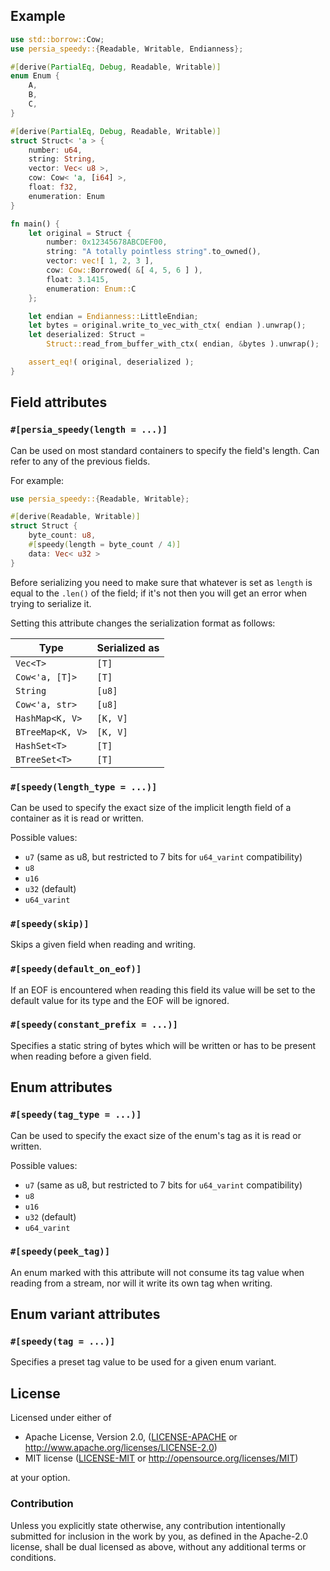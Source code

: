 ## Example

```rust
use std::borrow::Cow;
use persia_speedy::{Readable, Writable, Endianness};

#[derive(PartialEq, Debug, Readable, Writable)]
enum Enum {
    A,
    B,
    C,
}

#[derive(PartialEq, Debug, Readable, Writable)]
struct Struct< 'a > {
    number: u64,
    string: String,
    vector: Vec< u8 >,
    cow: Cow< 'a, [i64] >,
    float: f32,
    enumeration: Enum
}

fn main() {
    let original = Struct {
        number: 0x12345678ABCDEF00,
        string: "A totally pointless string".to_owned(),
        vector: vec![ 1, 2, 3 ],
        cow: Cow::Borrowed( &[ 4, 5, 6 ] ),
        float: 3.1415,
        enumeration: Enum::C
    };

    let endian = Endianness::LittleEndian;
    let bytes = original.write_to_vec_with_ctx( endian ).unwrap();
    let deserialized: Struct =
        Struct::read_from_buffer_with_ctx( endian, &bytes ).unwrap();

    assert_eq!( original, deserialized );
}
```

## Field attributes

### `#[persia_speedy(length = ...)]`

Can be used on most standard containers to specify the field's length.
Can refer to any of the previous fields.

For example:

```rust
use persia_speedy::{Readable, Writable};

#[derive(Readable, Writable)]
struct Struct {
    byte_count: u8,
    #[speedy(length = byte_count / 4)]
    data: Vec< u32 >
}
```

Before serializing you need to make sure that whatever is set as `length`
is equal to the `.len()` of the field; if it's not then you will get
an error when trying to serialize it.

Setting this attribute changes the serialization format as follows:


|             Type |                Serialized as |
| ---------------- | ---------------------------- |
|         `Vec<T>` |                        `[T]` |
|   `Cow<'a, [T]>` |                        `[T]` |
|         `String` |                       `[u8]` |
|   `Cow<'a, str>` |                       `[u8]` |
|  `HashMap<K, V>` |                     `[K, V]` |
| `BTreeMap<K, V>` |                     `[K, V]` |
|     `HashSet<T>` |                        `[T]` |
|    `BTreeSet<T>` |                        `[T]` |

### `#[speedy(length_type = ...)]`

Can be used to specify the exact size of the implicit length field of a container
as it is read or written.

Possible values:
  - `u7` (same as u8, but restricted to 7 bits for `u64_varint` compatibility)
  - `u8`
  - `u16`
  - `u32` (default)
  - `u64_varint`

### `#[speedy(skip)]`

Skips a given field when reading and writing.

### `#[speedy(default_on_eof)]`

If an EOF is encountered when reading this field its value will be set
to the default value for its type and the EOF will be ignored.

### `#[speedy(constant_prefix = ...)]`

Specifies a static string of bytes which will be written or has to be present
when reading before a given field.

## Enum attributes

### `#[speedy(tag_type = ...)]`

Can be used to specify the exact size of the enum's tag as it is read or written.

Possible values:
  - `u7` (same as u8, but restricted to 7 bits for `u64_varint` compatibility)
  - `u8`
  - `u16`
  - `u32` (default)
  - `u64_varint`

### `#[speedy(peek_tag)]`

An enum marked with this attribute will not consume its tag value when reading
from a stream, nor will it write its own tag when writing.

## Enum variant attributes

### `#[speedy(tag = ...)]`

Specifies a preset tag value to be used for a given enum variant.

## License

Licensed under either of

  * Apache License, Version 2.0, ([LICENSE-APACHE](LICENSE-APACHE) or http://www.apache.org/licenses/LICENSE-2.0)
  * MIT license ([LICENSE-MIT](LICENSE-MIT) or http://opensource.org/licenses/MIT)

at your option.

### Contribution

Unless you explicitly state otherwise, any contribution intentionally submitted
for inclusion in the work by you, as defined in the Apache-2.0 license, shall be
dual licensed as above, without any additional terms or conditions.
